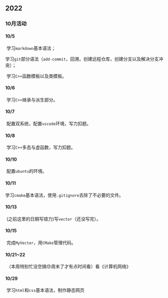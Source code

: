 

## 2022

### 10月活动

#### 10/5

​	学习`markdown`基本语法；

​	学习`git`部分语法（`add-commit`，回溯，创建远程仓库，创建分支以及解决分支冲突）；

​	学习`C++`函数模板以及类模板。

#### 10/6

​	学习`C++`继承与派生部分。

#### 10/7

​	配置双系统，配置`vscode`环境，写力扣题。

#### 10/8

​	学习`C++`多态与虚函数，写力扣题。

#### 10/10

​	配置`ubuntu`的环境。

#### 10/11

​	学习`cmake`基本语法，使用`.gitignore`去除了不必要的文件。

#### 10/13

​	(之前这里的日期写错力)写`vector`（还没写完）。

#### 10/15

​	完成`MyVector`，用`CMake`管理代码。

#### 10/21~22

​	（本周特别忙没空搞:sweat:周末了才有点时间看）看《计算机网络》

#### 10/29

​	学习`html`和`css`基本语法，制作静态网页
